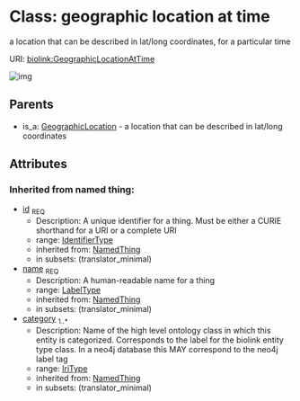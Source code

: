 
# Class: geographic location at time


a location that can be described in lat/long coordinates, for a particular time

URI: [biolink:GeographicLocationAtTime](https://w3id.org/biolink/vocab/GeographicLocationAtTime)

![img](http://yuml.me/diagram/nofunky;dir:TB/class/\[GeographicLocation]^-\[GeographicLocationAtTime|id(i):identifier_type;name(i):label_type;category(i):iri_type%20%2B])

## Parents

 *  is_a: [GeographicLocation](GeographicLocation.md) - a location that can be described in lat/long coordinates

## Attributes


### Inherited from named thing:

 * [id](id.md)  <sub>REQ</sub>
    * Description: A unique identifier for a thing. Must be either a CURIE shorthand for a URI or a complete URI
    * range: [IdentifierType](IdentifierType.md)
    * inherited from: [NamedThing](NamedThing.md)
    * in subsets: (translator_minimal)
 * [name](name.md)  <sub>REQ</sub>
    * Description: A human-readable name for a thing
    * range: [LabelType](LabelType.md)
    * inherited from: [NamedThing](NamedThing.md)
    * in subsets: (translator_minimal)
 * [category](category.md)  <sub>1..*</sub>
    * Description: Name of the high level ontology class in which this entity is categorized. Corresponds to the label for the biolink entity type class. In a neo4j database this MAY correspond to the neo4j label tag
    * range: [IriType](IriType.md)
    * inherited from: [NamedThing](NamedThing.md)
    * in subsets: (translator_minimal)
